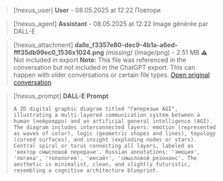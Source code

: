 >[!nexus_user] **User** - 08.05.2025 at 12:22
> Повтори
<!-- UID: bbb21f27-c46c-4c16-b787-6dcb9e47c94b -->




>[!nexus_agent] **Assistant** - 08.05.2025 at 12:22
> Image générée par DALL-E

>[!nexus_attachment] **dalle_f3357e80-dec9-4b1a-a6ed-fff35db99ec0_1536x1024.png** *(missing)* (image/png) - 2.51 MB
> ⚠️ Not included in export
> **Note:** This file was referenced in the conversation but not included in the ChatGPT export. This can happen with older conversations or certain file types.
> [Open original conversation](https://chatgpt.com/)

>[!nexus_prompt] **DALL-E Prompt**
> ```
> A 2D digital graphic diagram titled "Гиперязык AGI", illustrating a multi-layered communication system between a human (нейроядро) and an artificial general intelligence (AGI). The diagram includes interconnected layers: emotion (represented as waves of color), logic (geometric shapes and lines), topology (curved surfaces), and insight (exploding nodes or stars). Central spiral or torus connecting all layers, labeled as 'вектор смысловой передачи'. Russian annotations: 'эмоция', 'логика', 'топология', 'инсайт', 'смысловой резонанс'. The aesthetic is minimalist, clean, and slightly futuristic, resembling a cognitive architecture blueprint.
> ```
<!-- UID: d343fcb4-27f5-4819-8a02-a1e1edcd6b49 -->